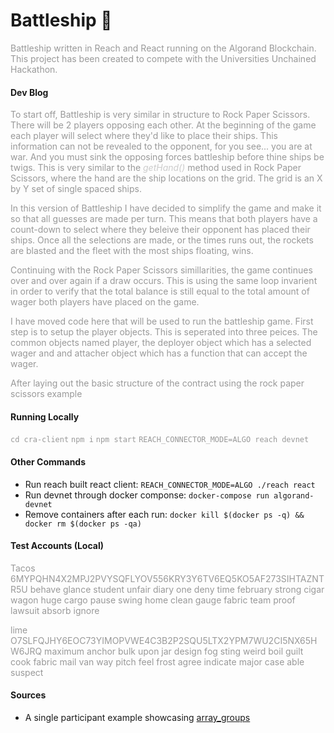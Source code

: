 # Battleship :ship:

Battleship written in Reach and React running on the Algorand Blockchain. This project has been created to compete with the Universities Unchained Hackathon.

#### Dev Blog

<p>To start off, Battleship is very similar in structure to Rock Paper Scissors. There will be 2 players opposing each other. At the beginning of the game each player will select where they'd like to place their ships. This information can not be revealed to the opponent, for you see... you are at war. And you must sink the opposing forces battleship before thine ships be twigs. This is very similar to the <i>getHand()</i> method used in Rock Paper Scissors, where the hand are the ship locations on the grid. The grid is an X by Y set of single spaced ships.</p>

<p>In this version of Battleship I have decided to simplify the game and make it so that all guesses are made per turn. This means that both players have a count-down to select where they beleive their opponent has placed their ships. Once all the selections are made, or the times runs out, the rockets are blasted and the fleet with the most ships floating, wins.</p>

<p>Continuing with the Rock Paper Scissors simillarities, the game continues over and over again if a draw occurs. This is using the same loop invarient in order to verify that the total balance is still equal to the total amount of wager both players have placed on the game.</p>

<p>I have moved code here that will be used to run the battleship game. First step is to setup the player objects. This is seperated into three peices. The common objects named player, the deployer object which has a selected wager and and attacher object which has a function that can accept the wager.</p>

<p>After laying out the basic structure of the contract using the rock paper scissors example</p>

#### Running Locally
`cd cra-client`
`npm i`
`npm start`
`REACH_CONNECTOR_MODE=ALGO reach devnet`

#### Other Commands
- Run reach built react client: `REACH_CONNECTOR_MODE=ALGO ./reach react`
- Run devnet through docker componse: `docker-compose run algorand-devnet`
- Remove containers after each run: `docker kill $(docker ps -q) && docker rm $(docker ps -qa)`

#### Test Accounts (Local)
Tacos
6MYPQHN4X2MPJ2PVYSQFLYOV556KRY3Y6TV6EQ5KO5AF273SIHTAZNTR5U
behave glance student unfair diary one deny time february strong cigar wagon huge cargo pause swing home clean gauge fabric team proof lawsuit absorb ignore

lime
O7SLFQJHY6EOC73YIMOPVWE4C3B2P2SQU5LTX2YPM7WU2CI5NX65HW6JRQ
maximum anchor bulk upon jar design fog sting weird boil guilt cook fabric mail van way pitch feel frost agree indicate major case able suspect

#### Sources
- A single participant example showcasing [array_groups](https://github.com/reach-sh/reach-lang/blob/8f41a2ae17220041ba365274dd32ae7c96b11f2e/hs/test-examples/features/array_groups.rsh)

<style type='text/css'>
  p { color: #999; }
  i { color: #CCC; }
</style>
